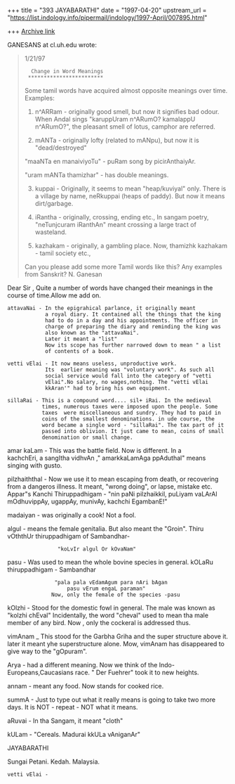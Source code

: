 +++
title = "393 JAYABARATHI"
date = "1997-04-20"
upstream_url = "https://list.indology.info/pipermail/indology/1997-April/007895.html"

+++
[Archive link](https://list.indology.info/pipermail/indology/1997-April/007895.html)

GANESANS at cl.uh.edu wrote:
> 
> 1/21/97
> 
>       Change in Word Meanings
>      ************************
> 
> Some tamil words have acquired almost opposite meanings
> over time. Examples:
> 
> 1) n^ARRam - originally good smell, but now it signifies bad odour.
> When Andal sings "karuppUram n^ARumO? kamalappU n^ARumO?",
> the pleasant smell of lotus, camphor are referred.
> 
> 2) mANTa - originally lofty (related to mANpu),
> but now it is "dead/destroyed"
> 
> "maaNTa en manaiviyoTu" - puRam song by picirAnthaiyAr.
> 
> "uram mANTa thamizhar" - has double meanings.
> 
> 3) kuppai - Originally, it seems to mean "heap/kuviyal" only.
> There is a village by name, neRkuppai (heaps of paddy).
> But now it means dirt/garbage.
> 
> 4) iRantha - originally, crossing, ending etc.,
> In sangam poetry, "neTunjcuram iRanthAn" meant
> crossing a large tract of wasteland.
> 
> 5) kazhakam - originally, a gambling place.
> Now, thamizhk kazhakam - tamil society etc.,
> 
> Can you please add some more Tamil words like this?
> Any examples from Sanskrit?
> N. Ganesan


Dear Sir ,
          Quite a number of words have changed their
meanings in the course of time.Allow me add on.

    attavaNai - In the epigrahical parlance, it originally meant
                a royal diary. It contained all the things that the king 
                had to do in a day and his appointments. The officer in   
                charge of preparing the diary and reminding the king was  
                also known as the "attavaNai".
                Later it meant a "list"
                Now its scope has further narrowed down to mean " a list  
                of contents of a book.

    vetti vElai - It now means useless, unproductive work.
                Its  earlier meaning was "voluntary work". As such all    
                social service would fall into the category of "vetti     
                vElai".No salary, no wages,nothing. The "vetti vElai      
                kkAran'" had to bring his own equipment.           

    sillaRai - This is a compound word.... sil+ iRai. In the medieval 
               times, numerous taxes were imposed upon the people. Some 
               taxes  were miscellaneous and sundry. They had to paid in 
               coins of the smallest denominations. in ude course, the 
               word became a single word - "sillaRai". The tax part of it 
               passed into oblivion. It just came to mean, coins of small 
               denomination or small change.

   amar kaLam - This was the battle field. Now is different. In a         
                kachchEri, a sangItha vidhvAn ," amarkkaLamAga ppAduthal" 
                means singing with gusto.

   pilzhaiththal - Now we use it to mean escaping from death, or 
                recovering  from a dangeros illness. It meant, "wrong 
                doing", or lapse, mistake etc.
                   Appar"s Kanchi Thiruppadhigam - "nin paNi pilzhaikkil, 
                   puLiyam vaLArAl mOdhuvippAy, ugappAy, munivAy, kachchi 
                   EgambanE!"

   madaiyan - was originally a cook! Not a fool.

   algul - means the female genitalia. But also meant the "Groin".
                   Thiru vOththUr thiruppadhigam of Sambandhar-

                    "koLvIr algul Or kOvaNam"

   pasu - Was used to mean the whole bovine species in general.
                  kOLaRu thiruppadhigam - Sambandhar

                   "pala pala vEdamAgum para nAri bAgan
                       pasu vErum engaL paraman"
                  Now, only the female of the species -pasu

   kOlzhi - Stood for the domestic fowl in general. The male was known as 
                  "kolzhi chEval"
                  Incidentally, the word "cheval" used to mean tha male 
                  member of any bird. Now , only the cockeral is addressed 
                  thus.

   vimAnam _ This stood for the Garbha Griha and the super structure above 
                  it. later it meant yhe superstructure alone.
                  Mow, vimAnam has disappeared to give way to the 
                  "gOpuram".

   Arya - had a different meaning. Now we think of the 
                  Indo-Europeans,Caucasians race.
                  " Der Fuehrer" took it to new heights.

   annam - meant any food. Now stands for cooked rice.

   summA - Just to type out what it really means is going to take two more 
                  days. It is NOT - repeat - NOT what it means.

   aRuvai - In tha Sangam, it meant "cloth"

   kULam - "Cereals. Madurai kkULa vAniganAr"  


 JAYABARATHI


 Sungai Petani.
 Kedah.
 Malaysia.    




    vetti vElai -




